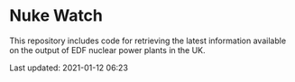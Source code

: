 # Nuke Watch

This repository includes code for retrieving the latest information available on the output of EDF nuclear power plants in the UK.

Last updated: 2021-01-12 06:23
